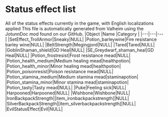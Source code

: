 # Status effect list
All of the status effects currently in the game, with English localizations applied
This file is automatically generated from Valheim using the JotunnDoc mod found on our GitHub.
|Object |Name |Category |
|---|---|---|
|SetEffect_TrollArmor|Sneaky|NULL|
|Potion_barleywine|Fire resistance barley wine|NULL|
|BeltStrength|Megingjord|NULL|
|Tared|Tared|NULL|
|GoblinShaman_shield|GD Heal|NULL|
|SE_Greydwarf_shaman_heal|GD Heal|NULL|
|Potion_frostresist|Frost resistance mead|NULL|
|Potion_health_medium|Medium healing mead|healthpotion|
|Potion_health_minor|Minor healing mead|healthpotion|
|Potion_poisonresist|Poison resistance mead|NULL|
|Potion_stamina_medium|Medium stamina mead|staminapotion|
|Potion_stamina_minor|Minor stamina mead|staminapotion|
|Potion_tasty|Tasty mead|NULL|
|Puke|Feeling sick|NULL|
|Harpooned|Harpooned|NULL|
|Wishbone|Wishbone|NULL|
|IronBackpackStrength|[item_ironbackpackstrength]|NULL|
|SilverBackpackStrength|[item_silverbackpackstrength]|NULL|
|EvilStatusEffect|Evil|NULL|
